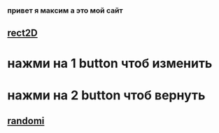### привет я максим а это мой сайт

## [rect2D](https://maxim00000maxim.github.io/rect2D/ "Я ссылка")

# нажми на 1 button чтоб изменить 

# нажми на 2 button чтоб вернуть 


## [randomi](https://maxim00000maxim.github.io/randomi/ "Я ссылка")
